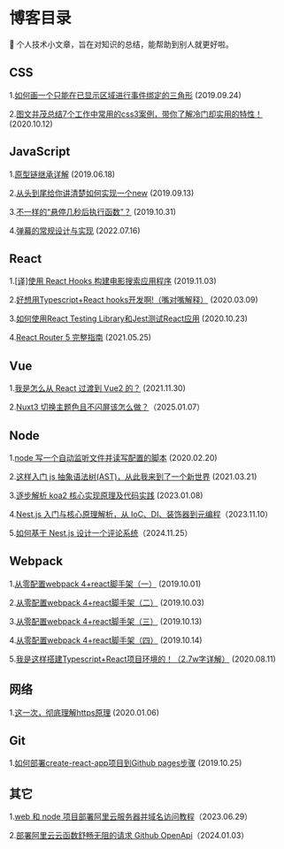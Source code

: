 # 博客目录

:notebook: 个人技术小文章，旨在对知识的总结，能帮助到别人就更好啦。

## CSS
1.[如何画一个只能在已显示区域进行事件绑定的三角形](https://github.com/vortesnail/blog/issues/3) (2019.09.24)

2.[图文并茂总结7个工作中常用的css3案例，带你了解冷门却实用的特性！](https://github.com/vortesnail/blog/issues/15) (2020.10.12)

## JavaScript
1.[原型链继承详解](https://github.com/vortesnail/blog/issues/1) (2019.06.18) 

2.[从头到尾给你讲清楚如何实现一个new](https://github.com/vortesnail/blog/issues/2) (2019.09.13)

3.[不一样的“悬停几秒后执行函数”？](https://github.com/vortesnail/blog/issues/9) (2019.10.31)

4.[弹幕的常规设计与实现](https://github.com/vortesnail/blog/issues/20) (2022.07.16)

## React
1.[[译]使用 React Hooks 构建电影搜索应用程序](https://github.com/vortesnail/blog/issues/10) (2019.11.03)

2.[好想用Typescript+React hooks开发啊!（嘴对嘴解释）](https://github.com/vortesnail/blog/issues/13) (2020.03.09)

3.[如何使用React Testing Library和Jest测试React应用](https://github.com/vortesnail/blog/issues/16) (2020.10.23)

4.[React Router 5 完整指南](https://github.com/vortesnail/blog/issues/18) (2021.05.25)

## Vue
1.[我是怎么从 React 过渡到 Vue2 的？](https://github.com/vortesnail/blog/issues/19) (2021.11.30)

2.[Nuxt3 切换主题色且不闪屏该怎么做？](https://github.com/vortesnail/blog/issues/26)（2025.01.07）

## Node
1.[node 写一个自动监听文件并读写配置的脚本](https://github.com/vortesnail/blog/issues/12) (2020.02.20)

2.[这样入门 js 抽象语法树(AST)，从此我来到了一个新世界](https://github.com/vortesnail/blog/issues/17) (2021.03.21)

3.[逐步解析 koa2 核心实现原理及代码实践](https://github.com/vortesnail/blog/issues/21) (2023.01.08)

4.[Nest.js 入门与核心原理解析，从 IoC、DI、装饰器到元编程](https://github.com/vortesnail/blog/issues/23)（2023.11.10）

5.[如何基于 Nest.js 设计一个评论系统](https://github.com/vortesnail/blog/issues/25)（2024.11.25）

## Webpack
1.[从零配置webpack 4+react脚手架（一）](https://github.com/vortesnail/blog/issues/4) (2019.10.01)

2.[从零配置webpack 4+react脚手架（二）](https://github.com/vortesnail/blog/issues/5) (2019.10.03)

3.[从零配置webpack 4+react脚手架（三）](https://github.com/vortesnail/blog/issues/6) (2019.10.13)

4.[从零配置webpack 4+react脚手架（四）](https://github.com/vortesnail/blog/issues/7) (2019.10.14)

5.[我是这样搭建Typescript+React项目环境的！（2.7w字详解）](https://github.com/vortesnail/blog/issues/14) (2020.08.11)

## 网络
1.[这一次，彻底理解https原理](https://github.com/vortesnail/blog/issues/11) (2020.01.06)

## Git
1.[如何部署create-react-app项目到Github pages步骤](https://github.com/vortesnail/blog/issues/8) (2019.10.25)

## 其它
1.[web 和 node 项目部署阿里云服务器并域名访问教程](https://github.com/vortesnail/blog/issues/22)（2023.06.29）

2.[部署阿里云云函数舒畅无阻的请求 Github OpenApi](https://github.com/vortesnail/blog/issues/24)（2024.01.03）